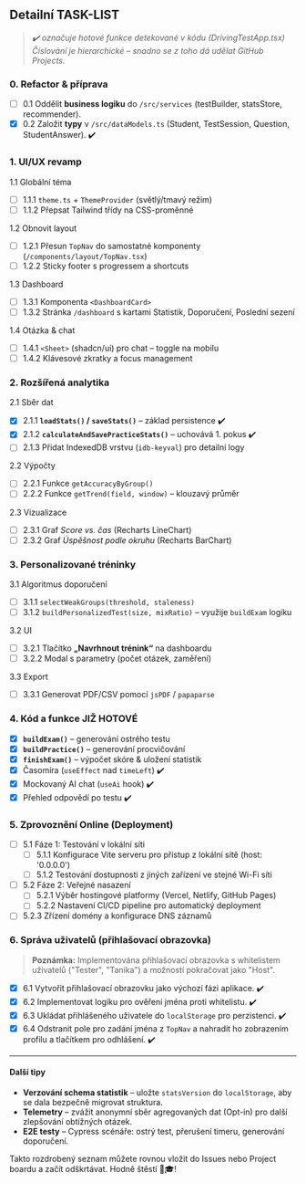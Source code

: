 ## **Detailní TASK-LIST**

>  _✔️ označuje hotové funkce detekované v kódu (_DrivingTestApp.tsx_)_  
>  _Číslování je hierarchické – snadno se z toho dá udělat GitHub Projects._

### 0. Refactor & příprava
- [ ] 0.1 Oddělit **business logiku** do `/src/services` (testBuilder, statsStore, recommender).
- [x] 0.2 Založit **typy** v `/src/dataModels.ts` (Student, TestSession, Question, StudentAnswer). ✔️

### 1. UI/UX revamp
1.1 Globální téma  
  - [ ] 1.1.1 `theme.ts` + `ThemeProvider` (světlý/tmavý režim)  
  - [ ] 1.1.2 Přepsat Tailwind třídy na CSS-proměnné

1.2 Obnovit layout  
  - [ ] 1.2.1 Přesun `TopNav` do samostatné komponenty (`/components/layout/TopNav.tsx`)  
  - [ ] 1.2.2 Sticky footer s progressem a shortcuts

1.3 Dashboard  
  - [ ] 1.3.1 Komponenta `<DashboardCard>`  
  - [ ] 1.3.2 Stránka `/dashboard` s kartami Statistik, Doporučení, Poslední sezení

1.4 Otázka & chat  
  - [ ] 1.4.1 `<Sheet>` (shadcn/ui) pro chat – toggle na mobilu  
  - [ ] 1.4.2 Klávesové zkratky a focus management

### 2. Rozšířená analytika
2.1 Sběr dat  
  - [x] 2.1.1 **`loadStats()` / `saveStats()`** – základ persistence ✔️
  - [x] 2.1.2 **`calculateAndSavePracticeStats()`** – uchovává 1. pokus ✔️  
  - [ ] 2.1.3 Přidat IndexedDB vrstvu (`idb-keyval`) pro detailní logy

2.2 Výpočty  
  - [ ] 2.2.1 Funkce `getAccuracyByGroup()`  
  - [ ] 2.2.2 Funkce `getTrend(field, window)` – klouzavý průměr

2.3 Vizualizace  
  - [ ] 2.3.1 Graf *Score vs. čas* (Recharts LineChart)  
  - [ ] 2.3.2 Graf *Úspěšnost podle okruhu* (Recharts BarChart)

### 3. Personalizované tréninky
3.1 Algoritmus doporučení  
  - [ ] 3.1.1 `selectWeakGroups(threshold, staleness)`  
  - [ ] 3.1.2 `buildPersonalizedTest(size, mixRatio)` – využije `buildExam` logiku

3.2 UI  
  - [ ] 3.2.1 Tlačítko **„Navrhnout trénink“** na dashboardu  
  - [ ] 3.2.2 Modal s parametry (počet otázek, zaměření)

3.3 Export  
  - [ ] 3.3.1 Generovat PDF/CSV pomocí `jsPDF` / `papaparse`

### 4. Kód a funkce JIŽ HOTOVÉ
- [x] **`buildExam()`** – generování ostrého testu
- [x] **`buildPractice()`** – generování procvičování
- [x] **`finishExam()`** – výpočet skóre & uložení statistik
- [x] Časomíra (`useEffect` nad `timeLeft`) ✔️  
- [x] Mockovaný AI chat (`useAi` hook) ✔️  
- [x] Přehled odpovědí po testu ✔️  

### 5. Zprovoznění Online (Deployment)
- [ ] 5.1 Fáze 1: Testování v lokální síti
  - [ ] 5.1.1 Konfigurace Vite serveru pro přístup z lokální sítě (host: '0.0.0.0')
  - [ ] 5.1.2 Testování dostupnosti z jiných zařízení ve stejné Wi-Fi síti
- [ ] 5.2 Fáze 2: Veřejné nasazení
  - [ ] 5.2.1 Výběr hostingové platformy (Vercel, Netlify, GitHub Pages)
  - [ ] 5.2.2 Nastavení CI/CD pipeline pro automatický deployment
- [ ] 5.2.3 Zřízení domény a konfigurace DNS záznamů

### 6. Správa uživatelů (přihlašovací obrazovka)
> **Poznámka:** Implementována přihlašovací obrazovka s whitelistem uživatelů ("Tester", "Tanika") a možností pokračovat jako "Host".

- [x] 6.1 Vytvořit přihlašovací obrazovku jako výchozí fázi aplikace. ✔️
- [x] 6.2 Implementovat logiku pro ověření jména proti whitelistu. ✔️
- [x] 6.3 Ukládat přihlášeného uživatele do `localStorage` pro perzistenci. ✔️
- [x] 6.4 Odstranit pole pro zadání jména z `TopNav` a nahradit ho zobrazením profilu a tlačítkem pro odhlášení. ✔️

---

#### Další tipy
* **Verzování schema statistik** – uložte `statsVersion` do `localStorage`, aby se dala bezpečně migrovat struktura.  
* **Telemetry** – zvážit anonymní sběr agregovaných dat (Opt-in) pro další zlepšování obtížných otázek.  
* **E2E testy** – Cypress scénáře: ostrý test, přerušení timeru, generování doporučení.  

Takto rozdrobený seznam můžete rovnou vložit do Issues nebo Project boardu a začít odškrtávat. Hodně štěstí 🚗🎓!
